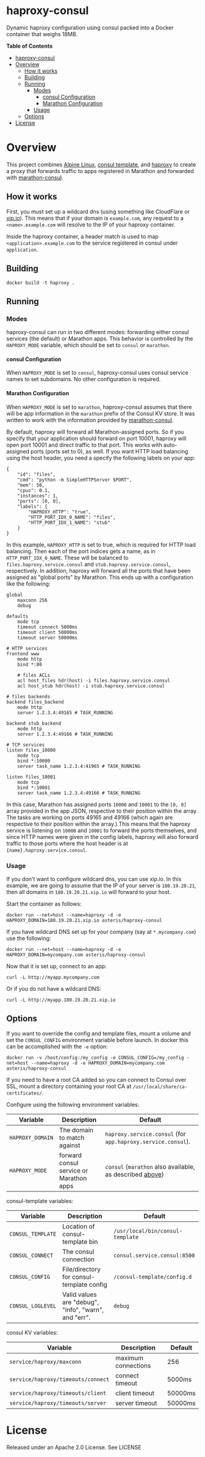 # haproxy-consul

Dynamic haproxy configuration using consul packed into a Docker container that weighs 18MB.

<!-- markdown-toc start - Don't edit this section. Run M-x markdown-toc/generate-toc again -->
**Table of Contents**

- [haproxy-consul](#haproxy-consul)
- [Overview](#overview)
    - [How it works](#how-it-works)
    - [Building](#building)
    - [Running](#running)
        - [Modes](#modes)
            - [consul Configuration](#consul-configuration)
            - [Marathon Configuration](#marathon-configuration)
        - [Usage](#usage)
    - [Options](#options)
- [License](#license)

<!-- markdown-toc end -->

# Overview

This project combines [Alpine Linux](https://www.alpinelinux.org), [consul template](https://github.com/hashicorp/consul-template), and [haproxy](http://haproxy.org)
to create a proxy that forwards traffic to apps registered in Marathon and forwarded with [marathon-consul](https://github.com/CiscoCloud/marathon-consul).

## How it works

First, you must set up a wildcard dns (using something like CloudFlare or [xip.io](http://xip.io)). This means that if your domain is `example.com`, any request to  a `<name>.example.com` will resolve to the IP of your haproxy container.

Inside the haproxy container, a header match is used to map `<application>.example.com` to the service registered in consul under `application`.

## Building

```
docker build -t haproxy .
```

## Running

### Modes

haproxy-consul can run in two different modes: forwarding either consul services
(the default) or Marathon apps. This behavior is controlled by the
`HAPROXY_MODE` variable, which should be set to `consul` or
`marathon`.

#### consul Configuration

When `HAPROXY_MODE` is set to `consul`, haproxy-consul uses consul service names
to set subdomains. No other configuration is required.

#### Marathon Configuration

When `HAPROXY_MODE` is set to `marathon`, haproxy-consul assumes that there will
be app information in the `marathon` prefix of the Consul KV store. It was
written to work with the information provided by
[marathon-consul](https://github.com/CiscoCloud/marathon-consul).

By default, haproxy will forward all Marathon-assigned ports. So if you specify
that your application should forward on port 10001, haproxy will open port 10001
and direct traffic to that port. This works with auto-assigned ports (ports set
to 0), as well. If you want HTTP load balancing using the host header, you need
a specify the following labels on your app:

```
{
    "id": "files",
    "cmd": "python -m SimpleHTTPServer $PORT",
    "mem": 50,
    "cpus": 0.1,
    "instances": 1,
    "ports": [0, 0],
    "labels": {
        "HAPROXY_HTTP": "true",
        "HTTP_PORT_IDX_0_NAME": "files",
        "HTTP_PORT_IDX_1_NAME": "stub"
    }
}
```

In this example, `HAPROXY_HTTP` is set to true, which is required for HTTP load
balancing. Then each of the port indices gets a name, as in
`HTTP_PORT_IDX_0_NAME`. These will be balanced to `files.haproxy.service.consul`
and `stub.haproxy.service.consul`, respectively. In addition, haproxy will
forward all the ports that have been assigned as "global ports" by Marathon.
This ends up with a configuration like the following:

```
global
    maxconn 256
    debug

defaults
    mode tcp
    timeout connect 5000ms
    timeout client 50000ms
    timeout server 50000ms

# HTTP services
frontend www
    mode http
    bind *:80

    # files ACLs
    acl host_files hdr(host) -i files.haproxy.service.consul
    acl host_stub hdr(host) -i stub.haproxy.service.consul

# files backends
backend files_backend
    mode http
    server 1.2.3.4:49165 # TASK_RUNNING

backend stub_backend
    mode http
    server 1.2.3.4:49166 # TASK_RUNNING

# TCP services
listen files_10000
    mode tcp
    bind *:10000
    server task_name 1.2.3.4:41965 # TASK_RUNNING

listen files_10001
    mode tcp
    bind *:10001
    server task_name 1.2.3.4:49166 # TASK_RUNNING
```

In this case, Marathon has assigned ports `10000` and `10001` to the `[0, 0]`
array provided in the app JSON, respective to their position within the array.
The tasks are working on ports 49165 and 49166 (which again are respective to
their position within the array.) This means that the haproxy service is
listening on `10000` and `10001` to forward the ports themselves, and since HTTP
names were given in the config labels, haproxy will also forward traffic to
those ports where the host header is at `{name}.haproxy.service.consul`.

### Usage

If you don't want to configure wildcard dns, you can use xip.io. In this example, we are going to assume that the IP of your server is `180.19.20.21`, then all domains in `180.19.20.21.xip.io` will forward to your host.

Start the container as follows:

```
docker run --net=host --name=haproxy -d -e HAPROXY_DOMAIN=180.19.20.21.xip.io asteris/haproxy-consul
```

If you have wildcard DNS set up for your company (say at `*.mycompany.com`) use the following:

```
docker run --net=host --name=haproxy -d -e HAPROXY_DOMAIN=mycompany.com asteris/haproxy-consul
```

Now that it is set up, connect to an app:

```
curl -L http://myapp.mycompany.com
```

Or if you do not have a wildcard DNS:

```
curl -L http://myapp.180.19.20.21.xip.io
```

## Options

If you want to override the config and template files, mount a volume and set the `CONSUL_CONFIG` environment variable before launch. In docker this can be accomplished with the `-e` option:

```
docker run -v /host/config:/my_config -e CONSUL_CONFIG=/my_config -net=host --name=haproxy -d -e HAPROXY_DOMAIN=mycompany.com asteris/haproxy-consul
```

If you need to have a root CA added so you can connect to Consul over SSL, mount
a directory containing your root CA at `/usr/local/share/ca-certificates/`.

Configure using the following environment variables:

Variable | Description | Default
---------|-------------|---------
`HAPROXY_DOMAIN` | The domain to match against | `haproxy.service.consul` (for `app.haproxy.service.consul`).
`HAPROXY_MODE` | forward consul service or Marathon apps | `consul` (`marathon` also available, as described [above](#modes))

consul-template variables:

Variable | Description | Default
---------|-------------|---------
`CONSUL_TEMPLATE` | Location of consul-template bin | `/usr/local/bin/consul-template`
`CONSUL_CONNECT`  | The consul connection | `consul.service.consul:8500`
`CONSUL_CONFIG`   | File/directory for consul-template config | `/consul-template/config.d`
`CONSUL_LOGLEVEL` | Valid values are "debug", "info", "warn", and "err". | `debug`

consul KV variables:

Variable | Description | Default
---------|-------------|---------
`service/haproxy/maxconn` | maximum connections | 256
`service/haproxy/timeouts/connect` | connect timeout | 5000ms
`service/haproxy/timeouts/client` | client timeout | 50000ms
`service/haproxy/timeouts/server` | server timeout | 50000ms

# License

Released under an Apache 2.0 License. See LICENSE
